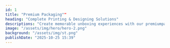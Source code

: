 ```yaml
---
id: 1
title: "Premium Packaging""
heading: "Complete Printing & Designing Solutions"
descriptions: "Create memorable unboxing experiences with our premiumpackaging"
image: "/assets/img/hero/hero-2.png"
background: "/assets/img/st.png"
publishDate: "2025-10-25 15:39"
---
```

